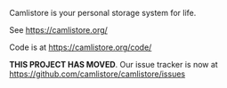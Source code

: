 Camlistore is your personal storage system for life.

See https://camlistore.org/

Code is at https://camlistore.org/code/

**THIS PROJECT HAS MOVED**. Our issue tracker is now at https://github.com/camlistore/camlistore/issues